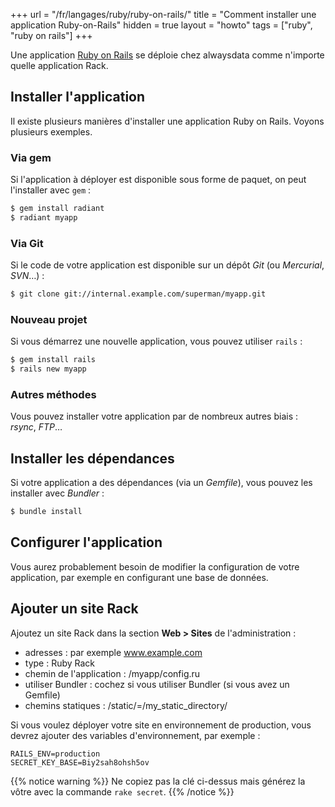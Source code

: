 +++
url = "/fr/langages/ruby/ruby-on-rails/"
title = "Comment installer une application Ruby-on-Rails"
hidden = true
layout = "howto"
tags = ["ruby", "ruby on rails"]
+++

Une application [Ruby on Rails](http://rubyonrails.org/) se déploie chez alwaysdata comme n'importe quelle application Rack.

## Installer l'application

Il existe plusieurs manières d'installer une application Ruby on Rails. Voyons plusieurs exemples.

### Via gem

Si l'application à déployer est disponible sous forme de paquet, on peut l'installer avec `gem` :

```sh
$ gem install radiant
$ radiant myapp
```

### Via Git

Si le code de votre application est disponible sur un dépôt *Git* (ou *Mercurial*, *SVN*…) :

```sh
$ git clone git://internal.example.com/superman/myapp.git
```

### Nouveau projet

Si vous démarrez une nouvelle application, vous pouvez utiliser `rails` :

```sh
$ gem install rails
$ rails new myapp
```

### Autres méthodes

Vous pouvez installer votre application par de nombreux autres biais : *rsync*, *FTP*…

## Installer les dépendances

Si votre application a des dépendances (via un *Gemfile*), vous pouvez les installer avec *Bundler* :

```sh
$ bundle install
```

## Configurer l'application

Vous aurez probablement besoin de modifier la configuration de votre application, par exemple en configurant une base de données.

## Ajouter un site Rack

Ajoutez un site Rack dans la section **Web > Sites** de l'administration :

* adresses : par exemple www.example.com
* type : Ruby Rack
* chemin de l'application : /myapp/config.ru
* utiliser Bundler : cochez si vous utiliser Bundler (si vous avez un Gemfile)
* chemins statiques : /static/=/my_static_directory/

Si vous voulez déployer votre site en environnement de production, vous devrez ajouter des variables d'environnement, par exemple :

```
RAILS_ENV=production
SECRET_KEY_BASE=Biy2sah8ohsh5ov
```

{{% notice warning %}}
Ne copiez pas la clé ci-dessus mais générez la vôtre avec la commande `rake secret`.
{{% /notice %}}
